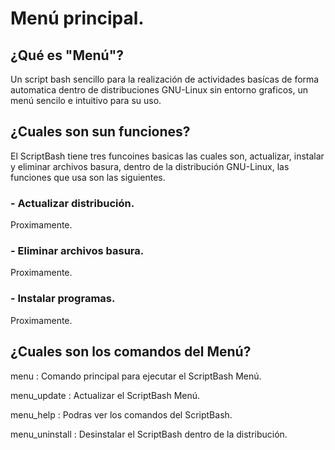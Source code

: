 # Menú principal.

## ¿Qué es "Menú"?

Un script bash sencillo para la realización de actividades basícas de forma automatica dentro de distribuciones GNU-Linux sin entorno graficos, un menú sencilo e intuitivo para su uso.

## ¿Cuales son sun funciones?

El ScriptBash tiene tres funcoines basicas las cuales son, actualizar, instalar y eliminar archivos basura, dentro de la distribución GNU-Linux, las funciones que usa son las siguientes.

### - Actualizar distribución.

Proximamente.

### - Eliminar archivos basura.

Proximamente.

### - Instalar programas.

Proximamente.

## ¿Cuales son los comandos del Menú?

menu : Comando principal para ejecutar el ScriptBash Menú.

menu_update : Actualizar el ScriptBash Menú.

menu_help : Podras ver los comandos del ScriptBash.

menu_uninstall : Desinstalar el ScriptBash dentro de la distribución.
